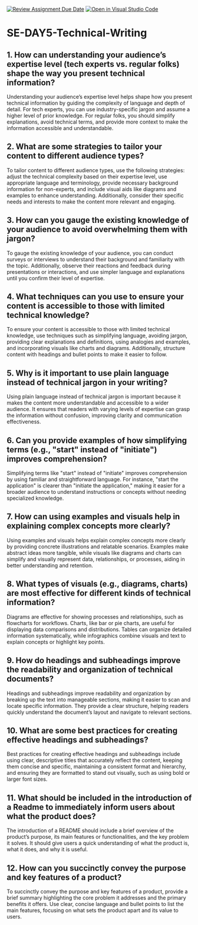[![Review Assignment Due Date](https://classroom.github.com/assets/deadline-readme-button-22041afd0340ce965d47ae6ef1cefeee28c7c493a6346c4f15d667ab976d596c.svg)](https://classroom.github.com/a/zsAR-pyY)
[![Open in Visual Studio Code](https://classroom.github.com/assets/open-in-vscode-2e0aaae1b6195c2367325f4f02e2d04e9abb55f0b24a779b69b11b9e10269abc.svg)](https://classroom.github.com/online_ide?assignment_repo_id=15769125&assignment_repo_type=AssignmentRepo)
# SE-DAY5-Technical-Writing
## 1. How can understanding your audience’s expertise level (tech experts vs. regular folks) shape the way you present technical information?
Understanding your audience’s expertise level helps shape how you present technical information by guiding the complexity of language and depth of detail. For tech experts, you can use industry-specific jargon and assume a higher level of prior knowledge. For regular folks, you should simplify explanations, avoid technical terms, and provide more context to make the information accessible and understandable.

## 2. What are some strategies to tailor your content to different audience types?
To tailor content to different audience types, use the following strategies: adjust the technical complexity based on their expertise level, use appropriate language and terminology, provide necessary background information for non-experts, and include visual aids like diagrams and examples to enhance understanding. Additionally, consider their specific needs and interests to make the content more relevant and engaging.

## 3. How can you gauge the existing knowledge of your audience to avoid overwhelming them with jargon?
To gauge the existing knowledge of your audience, you can conduct surveys or interviews to understand their background and familiarity with the topic. Additionally, observe their reactions and feedback during presentations or interactions, and use simpler language and explanations until you confirm their level of expertise.

## 4. What techniques can you use to ensure your content is accessible to those with limited technical knowledge?
To ensure your content is accessible to those with limited technical knowledge, use techniques such as simplifying language, avoiding jargon, providing clear explanations and definitions, using analogies and examples, and incorporating visuals like charts and diagrams. Additionally, structure content with headings and bullet points to make it easier to follow.

## 5. Why is it important to use plain language instead of technical jargon in your writing?
Using plain language instead of technical jargon is important because it makes the content more understandable and accessible to a wider audience. It ensures that readers with varying levels of expertise can grasp the information without confusion, improving clarity and communication effectiveness.

## 6. Can you provide examples of how simplifying terms (e.g., "start" instead of "initiate") improves comprehension?
Simplifying terms like "start" instead of "initiate" improves comprehension by using familiar and straightforward language. For instance, "start the application" is clearer than "initiate the application," making it easier for a broader audience to understand instructions or concepts without needing specialized knowledge.

## 7. How can using examples and visuals help in explaining complex concepts more clearly?
Using examples and visuals helps explain complex concepts more clearly by providing concrete illustrations and relatable scenarios. Examples make abstract ideas more tangible, while visuals like diagrams and charts can simplify and visually represent data, relationships, or processes, aiding in better understanding and retention.

## 8. What types of visuals (e.g., diagrams, charts) are most effective for different kinds of technical information?
Diagrams are effective for showing processes and relationships, such as flowcharts for workflows. Charts, like bar or pie charts, are useful for displaying data comparisons and distributions. Tables can organize detailed information systematically, while infographics combine visuals and text to explain concepts or highlight key points.

## 9. How do headings and subheadings improve the readability and organization of technical documents?
Headings and subheadings improve readability and organization by breaking up the text into manageable sections, making it easier to scan and locate specific information. They provide a clear structure, helping readers quickly understand the document’s layout and navigate to relevant sections.

## 10. What are some best practices for creating effective headings and subheadings?
Best practices for creating effective headings and subheadings include using clear, descriptive titles that accurately reflect the content, keeping them concise and specific, maintaining a consistent format and hierarchy, and ensuring they are formatted to stand out visually, such as using bold or larger font sizes.

## 11. What should be included in the introduction of a Readme to immediately inform users about what the product does?
The introduction of a README should include a brief overview of the product’s purpose, its main features or functionalities, and the key problem it solves. It should give users a quick understanding of what the product is, what it does, and why it is useful.

## 12. How can you succinctly convey the purpose and key features of a product?
To succinctly convey the purpose and key features of a product, provide a brief summary highlighting the core problem it addresses and the primary benefits it offers. Use clear, concise language and bullet points to list the main features, focusing on what sets the product apart and its value to users.


